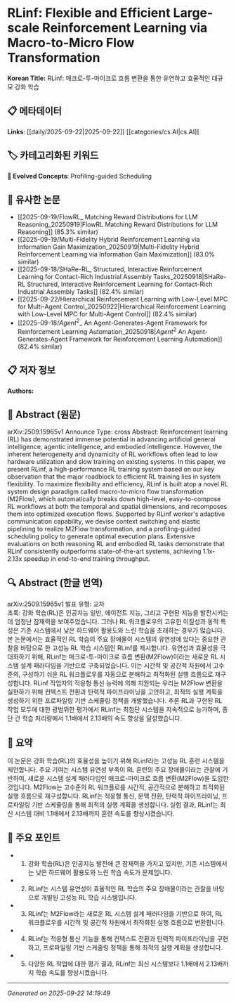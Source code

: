 # RLinf: Flexible and Efficient Large-scale Reinforcement Learning via Macro-to-Micro Flow Transformation

**Korean Title:** RLinf: 매크로-투-마이크로 흐름 변환을 통한 유연하고 효율적인 대규모 강화 학습

## 📋 메타데이터

**Links**: [[daily/2025-09-22|2025-09-22]] [[categories/cs.AI|cs.AI]]

## 🏷️ 카테고리화된 키워드
**🚀 Evolved Concepts**: Profiling-guided Scheduling

## 🔗 유사한 논문
- [[2025-09-19/FlowRL_ Matching Reward Distributions for LLM Reasoning_20250919|FlowRL Matching Reward Distributions for LLM Reasoning]] (85.3% similar)
- [[2025-09-19/Multi-Fidelity Hybrid Reinforcement Learning via Information Gain Maximization_20250919|Multi-Fidelity Hybrid Reinforcement Learning via Information Gain Maximization]] (83.0% similar)
- [[2025-09-18/SHaRe-RL_ Structured, Interactive Reinforcement Learning for Contact-Rich Industrial Assembly Tasks_20250918|SHaRe-RL Structured, Interactive Reinforcement Learning for Contact-Rich Industrial Assembly Tasks]] (82.4% similar)
- [[2025-09-22/Hierarchical Reinforcement Learning with Low-Level MPC for Multi-Agent Control_20250922|Hierarchical Reinforcement Learning with Low-Level MPC for Multi-Agent Control]] (82.4% similar)
- [[2025-09-18/$Agent^2$_ An Agent-Generates-Agent Framework for Reinforcement Learning Automation_20250918|$Agent^2$ An Agent-Generates-Agent Framework for Reinforcement Learning Automation]] (82.4% similar)

## 📋 저자 정보

**Authors:** 

## 📄 Abstract (원문)

arXiv:2509.15965v1 Announce Type: cross 
Abstract: Reinforcement learning (RL) has demonstrated immense potential in advancing artificial general intelligence, agentic intelligence, and embodied intelligence. However, the inherent heterogeneity and dynamicity of RL workflows often lead to low hardware utilization and slow training on existing systems. In this paper, we present RLinf, a high-performance RL training system based on our key observation that the major roadblock to efficient RL training lies in system flexibility. To maximize flexibility and efficiency, RLinf is built atop a novel RL system design paradigm called macro-to-micro flow transformation (M2Flow), which automatically breaks down high-level, easy-to-compose RL workflows at both the temporal and spatial dimensions, and recomposes them into optimized execution flows. Supported by RLinf worker's adaptive communication capability, we devise context switching and elastic pipelining to realize M2Flow transformation, and a profiling-guided scheduling policy to generate optimal execution plans. Extensive evaluations on both reasoning RL and embodied RL tasks demonstrate that RLinf consistently outperforms state-of-the-art systems, achieving 1.1x-2.13x speedup in end-to-end training throughput.

## 🔍 Abstract (한글 번역)

arXiv:2509.15965v1 발표 유형: 교차  
초록: 강화 학습(RL)은 인공지능 일반, 에이전트 지능, 그리고 구현된 지능을 발전시키는 데 엄청난 잠재력을 보여주었습니다. 그러나 RL 워크플로우의 고유한 이질성과 동적 특성은 기존 시스템에서 낮은 하드웨어 활용도와 느린 학습을 초래하는 경우가 많습니다. 본 논문에서는 효율적인 RL 학습의 주요 장애물이 시스템의 유연성에 있다는 중요한 관찰을 바탕으로 한 고성능 RL 학습 시스템인 RLinf를 제시합니다. 유연성과 효율성을 극대화하기 위해, RLinf는 매크로-투-마이크로 흐름 변환(M2Flow)이라는 새로운 RL 시스템 설계 패러다임을 기반으로 구축되었습니다. 이는 시간적 및 공간적 차원에서 고수준의, 구성하기 쉬운 RL 워크플로우를 자동으로 분해하고 최적화된 실행 흐름으로 재구성합니다. RLinf 작업자의 적응형 통신 능력에 의해 지원되는 우리는 M2Flow 변환을 실현하기 위해 컨텍스트 전환과 탄력적 파이프라이닝을 고안하고, 최적의 실행 계획을 생성하기 위한 프로파일링 기반 스케줄링 정책을 개발했습니다. 추론 RL과 구현된 RL 작업 모두에 대한 광범위한 평가에서 RLinf는 최첨단 시스템을 지속적으로 능가하며, 종단 간 학습 처리량에서 1.1배에서 2.13배의 속도 향상을 달성했습니다.

## 📝 요약

이 논문은 강화 학습(RL)의 효율성을 높이기 위해 RLinf라는 고성능 RL 훈련 시스템을 제안합니다. 주요 기여는 시스템 유연성 부족이 RL 훈련의 주요 장애물이라는 관찰에 기반하여, 새로운 시스템 설계 패러다임인 매크로-마이크로 흐름 변환(M2Flow)을 도입한 것입니다. M2Flow는 고수준의 RL 워크플로를 시간적, 공간적으로 분해하고 최적화된 실행 흐름으로 재구성합니다. RLinf는 적응형 통신, 문맥 전환, 탄력적 파이프라이닝, 프로파일링 기반 스케줄링을 통해 최적의 실행 계획을 생성합니다. 실험 결과, RLinf는 최신 시스템 대비 1.1배에서 2.13배까지 훈련 속도를 향상시켰습니다.

## 🎯 주요 포인트

- 1. 강화 학습(RL)은 인공지능 발전에 큰 잠재력을 가지고 있지만, 기존 시스템에서는 낮은 하드웨어 활용도와 느린 학습 속도가 문제입니다.

- 2. RLinf는 시스템 유연성이 효율적인 RL 학습의 주요 장애물이라는 관찰을 바탕으로 개발된 고성능 RL 학습 시스템입니다.

- 3. RLinf는 M2Flow라는 새로운 RL 시스템 설계 패러다임을 기반으로 하여, RL 워크플로우를 시간적 및 공간적 차원에서 최적화된 실행 흐름으로 변환합니다.

- 4. RLinf는 적응형 통신 기능을 통해 컨텍스트 전환과 탄력적 파이프라이닝을 구현하고, 프로파일링 기반 스케줄링 정책을 통해 최적의 실행 계획을 생성합니다.

- 5. 다양한 RL 작업에 대한 평가 결과, RLinf는 최신 시스템보다 1.1배에서 2.13배까지 학습 속도를 향상시켰습니다.

---

*Generated on 2025-09-22 14:19:49*